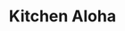 ---
layout: place
title: Kitchen Aloha
permalink: /california/san-francisco/kitchen-aloha.html
stateAbbr: CA
stateName: California
cityName: San Francisco
seo:
  type: restaurant
  links: http://www.kitchenalohasf.com/
place_id: ChIJXwQ8sESBhYARyMd5DM6PIyU
photos:
  - name: >-
      places/ChIJXwQ8sESBhYARyMd5DM6PIyU/photos/AeeoHcIjaUoaj6ykh1C-wgUYizsZo9r8HV1jI2dNHwjOIHaKv-58evcmDw4TnnsaGoKPucbi1DsaseMfXzSHpafTht79-jfMLF9rohP3j__T43eKt50UZ2mqCpL29LpTP4SMX8FVlAF1tEsFbGr-nMP7hOPyexAZDFwn7LS3QDzqydT_fxG7IFTTIImf8_cDlohjoV_MJOKT0IIceHjknykYeQ0snSygqlSUcEt5efFf4lBCi34oYpquY9C2gaV4f_ueWuLslAp7mgcuVCgVbnG1Xmy8W5V0gFpDemTYh-x8Vw1nXg
    widthPx: 4767
    heightPx: 3963
    authorAttributions:
      - displayName: Kitchen Aloha
        uri: https://maps.google.com/maps/contrib/101488520208495091769
        photoUri: >-
          https://lh3.googleusercontent.com/a-/ALV-UjX35WDRhBe2yx81hcAh0ZRkCbj1Snf2lxM_50cBM7lEapnn5XM=s100-p-k-no-mo
    flagContentUri: >-
      https://www.google.com/local/imagery/report/?cb_client=maps_api_places.places_api&image_key=!1e10!2sAF1QipMePFEUoh--ZRepmpjkdjgXqVR5wC5xva4025Tk&hl=en-US
    googleMapsUri: >-
      https://www.google.com/maps/place//data=!3m4!1e2!3m2!1sAF1QipMePFEUoh--ZRepmpjkdjgXqVR5wC5xva4025Tk!2e10!4m2!3m1!1s0x80858144b03c045f:0x25238fce0c79c7c8
  - name: >-
      places/ChIJXwQ8sESBhYARyMd5DM6PIyU/photos/AeeoHcKo6R6f8TUT6xiBUXlwU4XxZ5mzRqjdYMN_EfAdvjvApU7TElsvhIdhwawwCK3n5yZCM_FfV5p2QGF13i86foWljGtgo9Uqc3dmr-52HmNtHUzyVydRRudGEo04bw3B5NCPC5HyMmCdcBIJqr5VEU7CnLWQTpqhrEeQlyLdPL6SZhCHfu9h8HeHVg6ALWCtv7DrWJmWLjgdO5AJeGOt4QYwALNYEny1YyotYOM7bu4om6_GaUeq-oi0JGC4q3hhSK0hrZo3yhu9hkSWQ7g5W6W-HaJzadpTe0YwUFBFYxNcxw
    widthPx: 3264
    heightPx: 2448
    authorAttributions:
      - displayName: Kitchen Aloha
        uri: https://maps.google.com/maps/contrib/101488520208495091769
        photoUri: >-
          https://lh3.googleusercontent.com/a-/ALV-UjX35WDRhBe2yx81hcAh0ZRkCbj1Snf2lxM_50cBM7lEapnn5XM=s100-p-k-no-mo
    flagContentUri: >-
      https://www.google.com/local/imagery/report/?cb_client=maps_api_places.places_api&image_key=!1e10!2sAF1QipNk5MEnSFl5z-Py8A9Qh0soeWE6ZSjK1JgYF4oL&hl=en-US
    googleMapsUri: >-
      https://www.google.com/maps/place//data=!3m4!1e2!3m2!1sAF1QipNk5MEnSFl5z-Py8A9Qh0soeWE6ZSjK1JgYF4oL!2e10!4m2!3m1!1s0x80858144b03c045f:0x25238fce0c79c7c8
  - name: >-
      places/ChIJXwQ8sESBhYARyMd5DM6PIyU/photos/AeeoHcL7ofmxW4HETNglu9yz5R9cNnykNdlpNF3Yk8BdABzPEwEe6O27tNW2b_a6bEoQOcj4vvLLk82Z50ZnK9iOKjLu7W5u0oZ0yaXsXS-ebH0abdMvwwHKuihcV66nRLKp_p42sEJdgQs8U6RAlfUC0fwqnXYSk5e-JdELT_XxrFae7K-Fme5jAWn2lFkjFfO_cdE2KenYR2tDcf8Fckk_OO-5wafYKQpqhK9-xTtJ7gEMukWsanJBhlQ1-D7mdVWy87DZcRM1DTr8P-8Ka4Pw7pYeS1ZCu0xzv6oX9NTVdprOxg
    widthPx: 4800
    heightPx: 3200
    authorAttributions:
      - displayName: Kitchen Aloha
        uri: https://maps.google.com/maps/contrib/101488520208495091769
        photoUri: >-
          https://lh3.googleusercontent.com/a-/ALV-UjX35WDRhBe2yx81hcAh0ZRkCbj1Snf2lxM_50cBM7lEapnn5XM=s100-p-k-no-mo
    flagContentUri: >-
      https://www.google.com/local/imagery/report/?cb_client=maps_api_places.places_api&image_key=!1e10!2sAF1QipMTLznuJkociG0mS_UjoTlPigX64b_LahIy6eWE&hl=en-US
    googleMapsUri: >-
      https://www.google.com/maps/place//data=!3m4!1e2!3m2!1sAF1QipMTLznuJkociG0mS_UjoTlPigX64b_LahIy6eWE!2e10!4m2!3m1!1s0x80858144b03c045f:0x25238fce0c79c7c8
  - name: >-
      places/ChIJXwQ8sESBhYARyMd5DM6PIyU/photos/AeeoHcI99f20Uufte1q9FfFv2wpV9ngzIeEwhKbE_O6E8i-RVkIdkLwjXNHfC10pVsr8UFUj8poPmvYvMHlDU0tQEDcdKQorpfW7e0vS1_g-KHinsW-GVpBjcfNgSpcbzzDyNyHuC0li2jZITldMFSEJFoi-denwgn2fuBBH4RAJ63vJoBkos9iJF2Of-l8_knRNY-MykoQmwnw6Mb2OUFrOD_9rcA2poTvD-mjk4blPTiFeYRu4n4IwV9Vko82x3jFI7E2AIuTaNR27EjPe-lUe-GiLzCRRmOcwb7_m73DJC-mmgvyb3aivrpWx9u4E_xyr_tIlc7ekdjCcGWorKOZlgfoBfv3CQVQN7D3pLxDPSdUxSwUC2ztM78mwA3KJxuyjUaq0c2fEYPmWQpFcnPbuRCkMQl0y6M6BirLfQ7YenY8
    widthPx: 3024
    heightPx: 4032
    authorAttributions:
      - displayName: Chuckles
        uri: https://maps.google.com/maps/contrib/114765374238343034839
        photoUri: >-
          https://lh3.googleusercontent.com/a-/ALV-UjXfqAlF6ishxQ_g-8M959mgGZ0wHWbYx1HMMDiSQKZ7-Pvl6LFF=s100-p-k-no-mo
    flagContentUri: >-
      https://www.google.com/local/imagery/report/?cb_client=maps_api_places.places_api&image_key=!1e10!2sCIHM0ogKEICAgIDroP7ocQ&hl=en-US
    googleMapsUri: >-
      https://www.google.com/maps/place//data=!3m4!1e2!3m2!1sCIHM0ogKEICAgIDroP7ocQ!2e10!4m2!3m1!1s0x80858144b03c045f:0x25238fce0c79c7c8
  - name: >-
      places/ChIJXwQ8sESBhYARyMd5DM6PIyU/photos/AeeoHcIcPCVnCzSVM0dlmhF-YX38FbOSPWbtt3MUAkJDqhWiCwLIXap_ZTvxFMx8wFY33Le5waAtOGa5gXWNf5kaNRv4zc8v50yAePs9j1HAMBzbfLKlD1xPTVemRonpquXduBg7CQGFJXe_DEHB8E4ZxLtIfhjLPwJRW4_ZbPEmFNpDGzxBnZxD78hJcfD0Tl89WEpDX122ScKm4OTBRRvlb7E0SN7TCEAjYFqpIl0V3Rd_6trDbJKOyI56OfZYR7JBQjnyW7vnmZKgZEDvlN4gD1tfsfp-eAZbhRo-f8Hh-jZtsRt1YxcMJXLBWNgedawULkvusGw57bQ2_Tf9dcRQ32b3ysP4bHcL7PR5Lx1NaVgB2fpamsq-tSjJcNccm3Cv9TB9uJosMOhyZlRhCJ7P-45Erdc_nFtWgYgkonlDGuT-HQ
    widthPx: 3024
    heightPx: 4032
    authorAttributions:
      - displayName: Ping
        uri: https://maps.google.com/maps/contrib/102491630696563401429
        photoUri: >-
          https://lh3.googleusercontent.com/a/ACg8ocIJ3Dp6BIIhz9J4HpuCBS4IDYfekSd66HO-5Pxg9gBStfdUhaA=s100-p-k-no-mo
    flagContentUri: >-
      https://www.google.com/local/imagery/report/?cb_client=maps_api_places.places_api&image_key=!1e10!2sCIHM0ogKEICAgIDWyqWobA&hl=en-US
    googleMapsUri: >-
      https://www.google.com/maps/place//data=!3m4!1e2!3m2!1sCIHM0ogKEICAgIDWyqWobA!2e10!4m2!3m1!1s0x80858144b03c045f:0x25238fce0c79c7c8
  - name: >-
      places/ChIJXwQ8sESBhYARyMd5DM6PIyU/photos/AeeoHcKpfwolq8Eh-nBc0449ir6c_TIUnHd5Av2qabio9eA-OhIZEsIxpMBll0pqKI9HcHD24dpScJNn0U4TSAdiZiu-ddICwvXKmE5dCEz22Aw2hf1GT09c-nnVOVkcH3-FbPoHJGl23NoefNR7zQvuopJkFKLSl01UlPF6jDVIXBhMNJnjrV4vIGejWwrImSb8puPvenbDDj6Kw80Mzfpa2FZ5RFMhD8s4Yuug22Kc_7pAHMSxbdXGW1zEHS_HQcLoUbynNavvmTbFaWFuSri49BORhF3hsbX0K37vNfoeCc2lfODuvakc6I0vgNLF1yUWPyzBm2ZdbUIU_qVM66vsPsmd8MB8ldxt2LMSZC6Ka9q6hmEWkGgJp-5seZvLvdqREM5lFDIZI7IySldCgqUZ_RxnGy34pFLNhzl_jKsW-UNrxQ
    widthPx: 3497
    heightPx: 2872
    authorAttributions:
      - displayName: Eddie Valadez
        uri: https://maps.google.com/maps/contrib/105676670269792434653
        photoUri: >-
          https://lh3.googleusercontent.com/a-/ALV-UjUr6I0WpsBC2xEXGs27nAB-saDmynPcb3uGsZA4W-FeKXRR88RUkA=s100-p-k-no-mo
    flagContentUri: >-
      https://www.google.com/local/imagery/report/?cb_client=maps_api_places.places_api&image_key=!1e10!2sCIHM0ogKEICAgICZp-DAEQ&hl=en-US
    googleMapsUri: >-
      https://www.google.com/maps/place//data=!3m4!1e2!3m2!1sCIHM0ogKEICAgICZp-DAEQ!2e10!4m2!3m1!1s0x80858144b03c045f:0x25238fce0c79c7c8
  - name: >-
      places/ChIJXwQ8sESBhYARyMd5DM6PIyU/photos/AeeoHcK-hVutATlQELpxnDc5ualtA1QJwLefIf8sehRMbvdrzblz9aMYW5q_57EbnZ3luZCziF21OxsOP5SbnTESmC9KPtkJKAkcZBCY8bi49lFL8SbaKNzNW3RKQ5xSdRJ0lAsLyKXFBHxPWb2yx9oQwZ5cwH3TeZ8lkptQANnO3XuOOG9lD4vY3YiV-gxQ4oim-Mg2o2rhpISPAd6V2D-3yGlw0zCanT0eyCMrV3z_gCFW3Q4ZFZTbY5_QDiPtvLo_ctqy-9DhQZDCTlSJ1VCRyw9kcxy97nR3DCCMIcwsZT0AbcmcRNuuN0myxZ6NzHzJwn0w4MiVqxHZdCFigOsp9KFMXXsXPSgCzcdume3zq3frRVBtvrFGDbEYa8vJdl3AoRQKQfs4iXzRVEtaFBHNb5fo43LmG0SSmH1zMTiM0_rN2A
    widthPx: 3024
    heightPx: 4032
    authorAttributions:
      - displayName: Ali Dehghani Firozabadi
        uri: https://maps.google.com/maps/contrib/108572664005101451872
        photoUri: >-
          https://lh3.googleusercontent.com/a-/ALV-UjX-1owbbOV7eTwezpii8wGUO1NzYLSxpyiv7lvI4EOuF6pTiJPCKw=s100-p-k-no-mo
    flagContentUri: >-
      https://www.google.com/local/imagery/report/?cb_client=maps_api_places.places_api&image_key=!1e10!2sCIHM0ogKEICAgIDF5sjxLw&hl=en-US
    googleMapsUri: >-
      https://www.google.com/maps/place//data=!3m4!1e2!3m2!1sCIHM0ogKEICAgIDF5sjxLw!2e10!4m2!3m1!1s0x80858144b03c045f:0x25238fce0c79c7c8
  - name: >-
      places/ChIJXwQ8sESBhYARyMd5DM6PIyU/photos/AeeoHcJTau29B2ptOR7nhMkUOVzxsJIB9ALadMz8qpOIMgzElsnX4EyCtlZPlvVZuSVbGsnK3xp2hjChpNPO4PomzP6aN7DyXFcmHhvtrbgbWIq9UXgj6CIQetTp7agOo2aHJXLgI9wlDQ0TWDWAz99LBS4QA60NcuqODGybFUzRmXYIg1F3A4HFUFVMU7jKfj3LmPL8N0p_0hBtdYWNPhSes_oORwRJZdHXjpI4Ia-jlrV0jrX4gTWRHFOKlGhGXXsA58bDDgcZQ5J4Mup8XuskthO2N7VcxrH_jVoq5_Ph0Ah_PKBXAdaiAAHLksG0L7FCDkC1scsDShCERWi6mXPnxAqjP_yz7lBUAbNmWnaJIPEDTFFymBecBEnliZIH1taxPQ11UF0i224yQIpjiJY7SJMWZ8G7EC1zpmn0Kk8-Z3sncKhT
    widthPx: 4032
    heightPx: 2268
    authorAttributions:
      - displayName: carmen musalem
        uri: https://maps.google.com/maps/contrib/109267406696731449819
        photoUri: >-
          https://lh3.googleusercontent.com/a-/ALV-UjVWOEEVoOBzzsBupQih8kKPYU-4AepsxrsLFMaICLf1Hq-kiU2WEw=s100-p-k-no-mo
    flagContentUri: >-
      https://www.google.com/local/imagery/report/?cb_client=maps_api_places.places_api&image_key=!1e10!2sCIHM0ogKEICAgIDV9ruRkQE&hl=en-US
    googleMapsUri: >-
      https://www.google.com/maps/place//data=!3m4!1e2!3m2!1sCIHM0ogKEICAgIDV9ruRkQE!2e10!4m2!3m1!1s0x80858144b03c045f:0x25238fce0c79c7c8
  - name: >-
      places/ChIJXwQ8sESBhYARyMd5DM6PIyU/photos/AeeoHcJflmrT7df3VPqkV3aOf5vl2W6k8ECb1js8JGmcal_-sKY2bpk9dur3d-3dLYD8CqYEd6NKEW-EwLByeb7g5q-T6mbrsg7FIqEwkIKaMHqrcDBmP3QHqdx1kiOADw0fPdlvMvmXXREYabkupplxyax4q6vs6gl5H_FhLITyyQ_jj5CBhEeTSLEhRJPtlVbR-GRalFouv9fx8v5GTDWSPTrgPpr3pmlFfQBKOWSaE6zxiifjTWOKIAHIfaOidbgGNdfpdMr3_LJmjeySqTDXRliI5oIMBJEsncFDW1fZK_yPK3pjnnU2xo_puCL2WOj8m-QKHR13TeBDE_3yXsN13OzbRPSfSlXP82BeXmk9WuPaZUafhtnqbA16WDPrJZ0wwRaZ-vw6IAozauiZnUIoPBN4nhRQcXq7iGzcTU2IV4-espBy
    widthPx: 3024
    heightPx: 4032
    authorAttributions:
      - displayName: Meliss M
        uri: https://maps.google.com/maps/contrib/117223556842278304021
        photoUri: >-
          https://lh3.googleusercontent.com/a-/ALV-UjU3-O3xjaPJnNueNnj40FnFXBcfxeUEQuCDsQDHGZD3t7CzFSwx=s100-p-k-no-mo
    flagContentUri: >-
      https://www.google.com/local/imagery/report/?cb_client=maps_api_places.places_api&image_key=!1e10!2sCIHM0ogKEICAgICC6ZGX0wE&hl=en-US
    googleMapsUri: >-
      https://www.google.com/maps/place//data=!3m4!1e2!3m2!1sCIHM0ogKEICAgICC6ZGX0wE!2e10!4m2!3m1!1s0x80858144b03c045f:0x25238fce0c79c7c8
  - name: >-
      places/ChIJXwQ8sESBhYARyMd5DM6PIyU/photos/AeeoHcIuMWm1ubkCQkyRhYMsKcGTs7cjXc4dSwAiN3FGEU5KbUpaM5INfuxXNp8Qma8wiyqt_RGm4sWSAMlI0eW8-L-nCJwN3ncNxJqWjUbK3HS9KlIDcrLekh-fTRb4YXvhYFQIN7zY7uObFf_ELjMXmcN7VQruRuIUHOthwmSVMmg7IKw7Aj1qITw8lxOtcZzTa74m04COrVnmahEcGJOpsJDV6tz7Ple8do8aW16voNcIN5sUh1eMuZ54KhtaeSAk8dkVg_oEupFbruB51t6k9ZYgcahLOE1jGGq_ZowSfNV5w3dcrLnZklGjou34kqvn-ZsDdNU1ah-z1aSkJ_WeHxvWQxgELHlWTwp3wQeMFbD9HYM7C9STQ960GFnCgUcV8WvozuSV3LZiZh4TAyI9xX2QCnS2xNBeGjS6rJG-CHJ9Fklm
    widthPx: 3024
    heightPx: 4032
    authorAttributions:
      - displayName: Meliss M
        uri: https://maps.google.com/maps/contrib/117223556842278304021
        photoUri: >-
          https://lh3.googleusercontent.com/a-/ALV-UjU3-O3xjaPJnNueNnj40FnFXBcfxeUEQuCDsQDHGZD3t7CzFSwx=s100-p-k-no-mo
    flagContentUri: >-
      https://www.google.com/local/imagery/report/?cb_client=maps_api_places.places_api&image_key=!1e10!2sCIHM0ogKEICAgID8x5jZhwE&hl=en-US
    googleMapsUri: >-
      https://www.google.com/maps/place//data=!3m4!1e2!3m2!1sCIHM0ogKEICAgID8x5jZhwE!2e10!4m2!3m1!1s0x80858144b03c045f:0x25238fce0c79c7c8
address: 752 Van Ness Ave, San Francisco, CA 94102, USA
street: 752 Van Ness Ave
city: San Francisco
state: CA
zip: '94102'
country: USA
neighborhood: Tenderloin
latitude: '37.782455'
longitude: '-122.420420'
accessibility_options:
  wheelchairAccessibleEntrance: true
  wheelchairAccessibleRestroom: true
  wheelchairAccessibleSeating: true
business_status: OPERATIONAL
name: Kitchen Aloha
google_maps_links:
  directionsUri: >-
    https://www.google.com/maps/dir//''/data=!4m7!4m6!1m1!4e2!1m2!1m1!1s0x80858144b03c045f:0x25238fce0c79c7c8!3e0
  placeUri: https://maps.google.com/?cid=2676140718723549128
  writeAReviewUri: >-
    https://www.google.com/maps/place//data=!4m3!3m2!1s0x80858144b03c045f:0x25238fce0c79c7c8!12e1
  reviewsUri: >-
    https://www.google.com/maps/place//data=!4m4!3m3!1s0x80858144b03c045f:0x25238fce0c79c7c8!9m1!1b1
  photosUri: >-
    https://www.google.com/maps/place//data=!4m3!3m2!1s0x80858144b03c045f:0x25238fce0c79c7c8!10e5
primary_type: Sushi Restaurant
opening_hours:
  regular: null
  current: null
secondary_opening_hours:
  regular:
    weekdayDescriptions: null
    type: null
  current:
    weekdayDescriptions: null
    type: null
phone: (415) 510-1653
price_level: null
price_range: $10 &ndash; $20
rating: '4.4'
rating_count: 0
website: http://www.kitchenalohasf.com/
description: >-
  Discover Kitchen Aloha in San Francisco$$$Kitchen Aloha in San Francisco, CA,
  stands out as a casual spot blending Hawaiian and Japanese flavors into
  delightful small plates of comfort food. This sushi restaurant offers fresh,
  affordable options that highlight vibrant ingredients and thoughtful
  preparations, making it a go-to choice for those seeking a relaxed dining
  experience. With accessible features like wheelchair-friendly entrances and
  seating, it's designed to welcome everyone looking for a satisfying meal.
  Patrons can enjoy a variety of dishes that evoke the essence of Japanese
  cuisine, perfect for anyone exploring sushi places near me in a lively urban
  setting. The spot's approachable vibe and solid menu selections add to its
  appeal for those in search of top-rated sushi in the area.
generative_summary: >-
  Discover Kitchen Aloha in San Francisco$$$Kitchen Aloha in San Francisco, CA,
  stands out as a casual spot blending Hawaiian and Japanese flavors into
  delightful small plates of comfort food. This sushi restaurant offers fresh,
  affordable options that highlight vibrant ingredients and thoughtful
  preparations, making it a go-to choice for those seeking a relaxed dining
  experience. With accessible features like wheelchair-friendly entrances and
  seating, it's designed to welcome everyone looking for a satisfying meal.
  Patrons can enjoy a variety of dishes that evoke the essence of Japanese
  cuisine, perfect for anyone exploring sushi places near me in a lively urban
  setting. The spot's approachable vibe and solid menu selections add to its
  appeal for those in search of top-rated sushi in the area.
generative_disclosure: Summarized by AI using the Grok-3-Mini model.
reviews:
  - name: >-
      places/ChIJXwQ8sESBhYARyMd5DM6PIyU/reviews/ChZDSUhNMG9nS0VJQ0FnTUNRaGNUY093EAE
    relativePublishTimeDescription: a month ago
    rating: 5
    text:
      text: >-
        Really yummy! Super good price for $11! A VERY big bowl with avocado,
        lots of veggies, seaweed salad, and lots of yummy tuna! Definitely will
        be coming back! & friendly staff :) it’s right off of VanNess. Also some
        limited seating but not much!
      languageCode: en
    originalText:
      text: >-
        Really yummy! Super good price for $11! A VERY big bowl with avocado,
        lots of veggies, seaweed salad, and lots of yummy tuna! Definitely will
        be coming back! & friendly staff :) it’s right off of VanNess. Also some
        limited seating but not much!
      languageCode: en
    authorAttribution:
      displayName: Alice Garner
      uri: https://www.google.com/maps/contrib/105441896792165353511/reviews
      photoUri: >-
        https://lh3.googleusercontent.com/a-/ALV-UjWpJasWwIDhef6cdm2cm9Neb_y3Z7fjU3aoBpHwvjJN0fRzxwCYAg=s128-c0x00000000-cc-rp-mo-ba5
    publishTime: '2025-03-06T04:54:38.656089Z'
    flagContentUri: >-
      https://www.google.com/local/review/rap/report?postId=ChZDSUhNMG9nS0VJQ0FnTUNRaGNUY093EAE&d=17924085&t=1
    googleMapsUri: >-
      https://www.google.com/maps/reviews/data=!4m6!14m5!1m4!2m3!1sChZDSUhNMG9nS0VJQ0FnTUNRaGNUY093EAE!2m1!1s0x80858144b03c045f:0x25238fce0c79c7c8
  - name: >-
      places/ChIJXwQ8sESBhYARyMd5DM6PIyU/reviews/ChZDSUhNMG9nS0VJQ0FnSURyb1A3b1VREAE
    relativePublishTimeDescription: 9 months ago
    rating: 5
    text:
      text: >-
        Tried my best with pics. The food and atmosphere is great. Got the Build
        Your Own Bowl w/ Salmon and Spicy Mayo plus rice and toppings
      languageCode: en
    originalText:
      text: >-
        Tried my best with pics. The food and atmosphere is great. Got the Build
        Your Own Bowl w/ Salmon and Spicy Mayo plus rice and toppings
      languageCode: en
    authorAttribution:
      displayName: Chuckles
      uri: https://www.google.com/maps/contrib/114765374238343034839/reviews
      photoUri: >-
        https://lh3.googleusercontent.com/a-/ALV-UjXfqAlF6ishxQ_g-8M959mgGZ0wHWbYx1HMMDiSQKZ7-Pvl6LFF=s128-c0x00000000-cc-rp-mo
    publishTime: '2024-07-12T23:01:00.500102Z'
    flagContentUri: >-
      https://www.google.com/local/review/rap/report?postId=ChZDSUhNMG9nS0VJQ0FnSURyb1A3b1VREAE&d=17924085&t=1
    googleMapsUri: >-
      https://www.google.com/maps/reviews/data=!4m6!14m5!1m4!2m3!1sChZDSUhNMG9nS0VJQ0FnSURyb1A3b1VREAE!2m1!1s0x80858144b03c045f:0x25238fce0c79c7c8
  - name: >-
      places/ChIJXwQ8sESBhYARyMd5DM6PIyU/reviews/ChdDSUhNMG9nS0VJQ0FnSURmdGJtSW9BRRAB
    relativePublishTimeDescription: 3 months ago
    rating: 5
    text:
      text: >-
        Food is fantastic. I have tried many of their options and not a single
        thing was short of excellent. Everything is fresh, and the people
        working are kind. Top that with prices being on the more affordable
        side, and this place has become one of my favorites!
      languageCode: en
    originalText:
      text: >-
        Food is fantastic. I have tried many of their options and not a single
        thing was short of excellent. Everything is fresh, and the people
        working are kind. Top that with prices being on the more affordable
        side, and this place has become one of my favorites!
      languageCode: en
    authorAttribution:
      displayName: Jamal Tehrani (deadscvm)
      uri: https://www.google.com/maps/contrib/106850249459223328758/reviews
      photoUri: >-
        https://lh3.googleusercontent.com/a/ACg8ocJn2_D5Dj1PGATZdagI0aVMVdceHRDkQW1uwXA-SjvwAC19Uw=s128-c0x00000000-cc-rp-mo
    publishTime: '2025-01-08T23:40:17.983875Z'
    flagContentUri: >-
      https://www.google.com/local/review/rap/report?postId=ChdDSUhNMG9nS0VJQ0FnSURmdGJtSW9BRRAB&d=17924085&t=1
    googleMapsUri: >-
      https://www.google.com/maps/reviews/data=!4m6!14m5!1m4!2m3!1sChdDSUhNMG9nS0VJQ0FnSURmdGJtSW9BRRAB!2m1!1s0x80858144b03c045f:0x25238fce0c79c7c8
  - name: >-
      places/ChIJXwQ8sESBhYARyMd5DM6PIyU/reviews/ChZDSUhNMG9nS0VJQ0FnSURIb3ZtVVB3EAE
    relativePublishTimeDescription: 7 months ago
    rating: 5
    text:
      text: >-
        This place was so good!!!! The owner was so sweet and amazing! The food
        is affordable and delicious as well. I got the Spicy Tuna Poke bowl.
        I’ll definitely be back!!!
      languageCode: en
    originalText:
      text: >-
        This place was so good!!!! The owner was so sweet and amazing! The food
        is affordable and delicious as well. I got the Spicy Tuna Poke bowl.
        I’ll definitely be back!!!
      languageCode: en
    authorAttribution:
      displayName: Ghost Song
      uri: https://www.google.com/maps/contrib/106193100379344675169/reviews
      photoUri: >-
        https://lh3.googleusercontent.com/a-/ALV-UjVDXFCD4GFi1GO1ZsXeOCCy51sOEbbngtaASq1A5Ys0W7Ig-QIr=s128-c0x00000000-cc-rp-mo
    publishTime: '2024-09-14T01:56:52.947326Z'
    flagContentUri: >-
      https://www.google.com/local/review/rap/report?postId=ChZDSUhNMG9nS0VJQ0FnSURIb3ZtVVB3EAE&d=17924085&t=1
    googleMapsUri: >-
      https://www.google.com/maps/reviews/data=!4m6!14m5!1m4!2m3!1sChZDSUhNMG9nS0VJQ0FnSURIb3ZtVVB3EAE!2m1!1s0x80858144b03c045f:0x25238fce0c79c7c8
  - name: >-
      places/ChIJXwQ8sESBhYARyMd5DM6PIyU/reviews/ChZDSUhNMG9nS0VJQ0FnTUNRcDVpdFNnEAE
    relativePublishTimeDescription: a month ago
    rating: 2
    text:
      text: >-
        Bad food, good service. Food-wise you get what you pay for here. The
        nigiri special (6x negiri, $18) was edible but meh, the ginger pile was
        touching one of the pieces and ruined it with ginger flavor (which I
        know some people may not mind, but it shouldn't be touching by default).
        It came with miso soup, but it was served lukewarm so wasn't enjoyable.
        The seaweed salad ($6) was syrupy and didn't taste fresh. The best parts
        were the very nice lady who served us and the Asian Spam Musubi. But the
        vibe was ruined by the owners' kid in the corner watching a loud cartoon
        on his iPad  - they need to get him headphones.
      languageCode: en
    originalText:
      text: >-
        Bad food, good service. Food-wise you get what you pay for here. The
        nigiri special (6x negiri, $18) was edible but meh, the ginger pile was
        touching one of the pieces and ruined it with ginger flavor (which I
        know some people may not mind, but it shouldn't be touching by default).
        It came with miso soup, but it was served lukewarm so wasn't enjoyable.
        The seaweed salad ($6) was syrupy and didn't taste fresh. The best parts
        were the very nice lady who served us and the Asian Spam Musubi. But the
        vibe was ruined by the owners' kid in the corner watching a loud cartoon
        on his iPad  - they need to get him headphones.
      languageCode: en
    authorAttribution:
      displayName: Travis Bell
      uri: https://www.google.com/maps/contrib/102642700323722891670/reviews
      photoUri: >-
        https://lh3.googleusercontent.com/a-/ALV-UjXkp9itM6AZc1Jb24sWi1kHslOL9-quTKW_kn7ffXcQZPARnF0FbA=s128-c0x00000000-cc-rp-mo-ba3
    publishTime: '2025-03-07T15:14:47.309421Z'
    flagContentUri: >-
      https://www.google.com/local/review/rap/report?postId=ChZDSUhNMG9nS0VJQ0FnTUNRcDVpdFNnEAE&d=17924085&t=1
    googleMapsUri: >-
      https://www.google.com/maps/reviews/data=!4m6!14m5!1m4!2m3!1sChZDSUhNMG9nS0VJQ0FnTUNRcDVpdFNnEAE!2m1!1s0x80858144b03c045f:0x25238fce0c79c7c8
review_summary: >-
  Insights from Recent Feedback$$$Visitors often rave about the fresh
  ingredients and generous portions at this sushi restaurant, noting that the
  bowls and plates deliver great value without breaking the bank. Many highlight
  the friendly service and tasty options like poke bowls, which make for a
  satisfying and affordable meal in a casual atmosphere. While most experiences
  lean positive with praise for the overall quality and variety, a few mentions
  point to inconsistencies in temperature or flavor that could vary by visit.
  Overall, it's a solid pick for anyone hunting for sushi near me, with the
  majority agreeing that the spot hits the mark for quick, enjoyable eats. If
  you're in the mood for Japanese-inspired comfort food, this place tends to
  deliver a welcoming vibe that keeps folks coming back for more.
review_disclosure: Summarized by AI using the Grok-3-Mini model.
parking_options:
  valetParking: false
payment_options:
  acceptsCreditCards: true
  acceptsDebitCards: true
  acceptsCashOnly: false
  acceptsNfc: true
allow_dogs: null
curbside_pickup: null
delivery: true
dine_in: true
good_for_children: true
good_for_groups: null
good_for_sports: false
live_music: false
menu_for_children: null
outdoor_seating: null
reservable: null
restroom: true
serves_beer: null
serves_breakfast: null
serves_brunch: null
serves_cocktails: null
serves_coffee: true
serves_dinner: true
serves_dessert: null
serves_lunch: true
serves_vegetarian_food: null
serves_wine: null
takeout: true
update_category: pro
places_description: null

---
